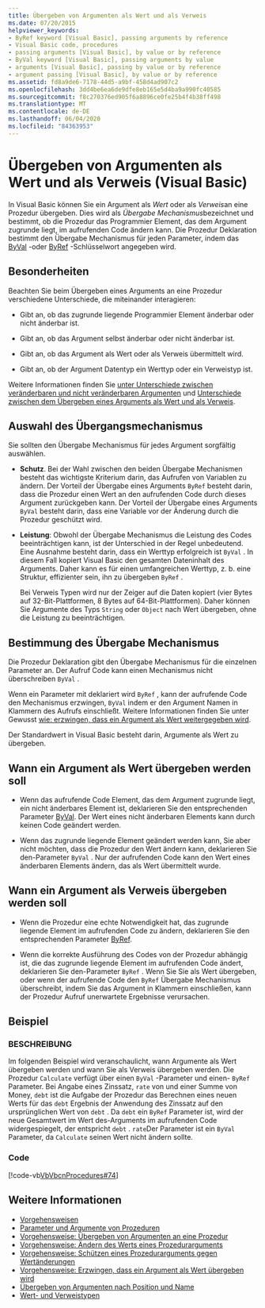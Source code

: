 ```yaml
---
title: Übergeben von Argumenten als Wert und als Verweis
ms.date: 07/20/2015
helpviewer_keywords:
- ByRef keyword [Visual Basic], passing arguments by reference
- Visual Basic code, procedures
- passing arguments [Visual Basic], by value or by reference
- ByVal keyword [Visual Basic], passing arguments by value
- arguments [Visual Basic], passing by value or by reference
- argument passing [Visual Basic], by value or by reference
ms.assetid: fd8a9de6-7178-44d5-a9bf-458d4ad907c2
ms.openlocfilehash: 3dd4be6ea6de9dfe8eb165e5d4ba9a990fc40585
ms.sourcegitcommit: f8c270376ed905f6a8896ce0fe25b4f4b38ff498
ms.translationtype: MT
ms.contentlocale: de-DE
ms.lasthandoff: 06/04/2020
ms.locfileid: "84363953"
---
```

# <a name="passing-arguments-by-value-and-by-reference-visual-basic"></a>Übergeben von Argumenten als Wert und als Verweis (Visual Basic)
In Visual Basic können Sie ein Argument als *Wert* oder als *Verweis*an eine Prozedur übergeben. Dies wird als *Übergabe Mechanismus*bezeichnet und bestimmt, ob die Prozedur das Programmier Element, das dem Argument zugrunde liegt, im aufrufenden Code ändern kann. Die Prozedur Deklaration bestimmt den Übergabe Mechanismus für jeden Parameter, indem das [ByVal](../../../language-reference/modifiers/byval.md) -oder [ByRef](../../../language-reference/modifiers/byref.md) -Schlüsselwort angegeben wird.  
  
## <a name="distinctions"></a>Besonderheiten  
 Beachten Sie beim Übergeben eines Arguments an eine Prozedur verschiedene Unterschiede, die miteinander interagieren:  
  
- Gibt an, ob das zugrunde liegende Programmier Element änderbar oder nicht änderbar ist.  
  
- Gibt an, ob das Argument selbst änderbar oder nicht änderbar ist.  
  
- Gibt an, ob das Argument als Wert oder als Verweis übermittelt wird.  
  
- Gibt an, ob der Argument Datentyp ein Werttyp oder ein Verweistyp ist.  
  
 Weitere Informationen finden Sie [unter Unterschiede zwischen veränderbaren und nicht veränderbaren Argumenten](./differences-between-modifiable-and-nonmodifiable-arguments.md) und [Unterschiede zwischen dem Übergeben eines Arguments als Wert und als Verweis](./differences-between-passing-an-argument-by-value-and-by-reference.md).  
  
## <a name="choice-of-passing-mechanism"></a>Auswahl des Übergangsmechanismus  
 Sie sollten den Übergabe Mechanismus für jedes Argument sorgfältig auswählen.  
  
- **Schutz**. Bei der Wahl zwischen den beiden Übergabe Mechanismen besteht das wichtigste Kriterium darin, das Aufrufen von Variablen zu ändern. Der Vorteil der Übergabe eines Arguments `ByRef` besteht darin, dass die Prozedur einen Wert an den aufrufenden Code durch dieses Argument zurückgeben kann. Der Vorteil der Übergabe eines Arguments `ByVal` besteht darin, dass eine Variable vor der Änderung durch die Prozedur geschützt wird.  
  
- **Leistung**: Obwohl der Übergabe Mechanismus die Leistung des Codes beeinträchtigen kann, ist der Unterschied in der Regel unbedeutend. Eine Ausnahme besteht darin, dass ein Werttyp erfolgreich ist `ByVal` . In diesem Fall kopiert Visual Basic den gesamten Dateninhalt des Arguments. Daher kann es für einen umfangreichen Werttyp, z. b. eine Struktur, effizienter sein, ihn zu übergeben `ByRef` .  
  
     Bei Verweis Typen wird nur der Zeiger auf die Daten kopiert (vier Bytes auf 32-Bit-Plattformen, 8 Bytes auf 64-Bit-Plattformen). Daher können Sie Argumente des Typs `String` oder `Object` nach Wert übergeben, ohne die Leistung zu beeinträchtigen.  
  
## <a name="determination-of-the-passing-mechanism"></a>Bestimmung des Übergabe Mechanismus  
 Die Prozedur Deklaration gibt den Übergabe Mechanismus für die einzelnen Parameter an. Der Aufruf Code kann einen Mechanismus nicht überschreiben `ByVal` .  
  
 Wenn ein Parameter mit deklariert wird `ByRef` , kann der aufrufende Code den Mechanismus erzwingen, `ByVal` indem er den Argument Namen in Klammern des Aufrufs einschließt. Weitere Informationen finden Sie unter Gewusst [wie: erzwingen, dass ein Argument als Wert weitergegeben wird](./how-to-force-an-argument-to-be-passed-by-value.md).  
  
 Der Standardwert in Visual Basic besteht darin, Argumente als Wert zu übergeben.  
  
## <a name="when-to-pass-an-argument-by-value"></a>Wann ein Argument als Wert übergeben werden soll  
  
- Wenn das aufrufende Code Element, das dem Argument zugrunde liegt, ein nicht änderbares Element ist, deklarieren Sie den entsprechenden Parameter [ByVal](../../../language-reference/modifiers/byval.md). Der Wert eines nicht änderbaren Elements kann durch keinen Code geändert werden.  
  
- Wenn das zugrunde liegende Element geändert werden kann, Sie aber nicht möchten, dass die Prozedur den Wert ändern kann, deklarieren Sie den-Parameter `ByVal` . Nur der aufrufenden Code kann den Wert eines änderbaren Elements ändern, das als Wert übermittelt wurde.  
  
## <a name="when-to-pass-an-argument-by-reference"></a>Wann ein Argument als Verweis übergeben werden soll  
  
- Wenn die Prozedur eine echte Notwendigkeit hat, das zugrunde liegende Element im aufrufenden Code zu ändern, deklarieren Sie den entsprechenden Parameter [ByRef](../../../language-reference/modifiers/byref.md).  
  
- Wenn die korrekte Ausführung des Codes von der Prozedur abhängig ist, die das zugrunde liegende Element im aufrufenden Code ändert, deklarieren Sie den-Parameter `ByRef` . Wenn Sie Sie als Wert übergeben, oder wenn der aufrufende Code den `ByRef` Übergabe Mechanismus überschreibt, indem Sie das Argument in Klammern einschließen, kann der Prozedur Aufruf unerwartete Ergebnisse verursachen.  
  
## <a name="example"></a>Beispiel  
  
### <a name="description"></a>BESCHREIBUNG  
 Im folgenden Beispiel wird veranschaulicht, wann Argumente als Wert übergeben werden und wann Sie als Verweis übergeben werden. Die Prozedur `Calculate` verfügt über einen `ByVal` -Parameter und einen- `ByRef` Parameter. Bei Angabe eines Zinssatz, `rate` von und einer Summe von Money, `debt` ist die Aufgabe der Prozedur das Berechnen eines neuen Werts für das `debt` Ergebnis der Anwendung des Zinssatz auf den ursprünglichen Wert von `debt` . Da `debt` ein `ByRef` Parameter ist, wird der neue Gesamtwert im Wert des-Arguments im aufrufenden Code widergespiegelt, der entspricht `debt` . `rate`Der Parameter ist ein `ByVal` Parameter, da `Calculate` seinen Wert nicht ändern sollte.  
  
### <a name="code"></a>Code  
 [!code-vb[VbVbcnProcedures#74](~/samples/snippets/visualbasic/VS_Snippets_VBCSharp/VbVbcnProcedures/VB/Class2.vb#74)]  
  
## <a name="see-also"></a>Weitere Informationen

- [Vorgehensweisen](./index.md)
- [Parameter und Argumente von Prozeduren](./procedure-parameters-and-arguments.md)
- [Vorgehensweise: Übergeben von Argumenten an eine Prozedur](./how-to-pass-arguments-to-a-procedure.md)
- [Vorgehensweise: Ändern des Werts eines Prozedurarguments](./how-to-change-the-value-of-a-procedure-argument.md)
- [Vorgehensweise: Schützen eines Prozedurarguments gegen Wertänderungen](./how-to-protect-a-procedure-argument-against-value-changes.md)
- [Vorgehensweise: Erzwingen, dass ein Argument als Wert übergeben wird](./how-to-force-an-argument-to-be-passed-by-value.md)
- [Übergeben von Argumenten nach Position und Name](./passing-arguments-by-position-and-by-name.md)
- [Wert- und Verweistypen](../data-types/value-types-and-reference-types.md)
